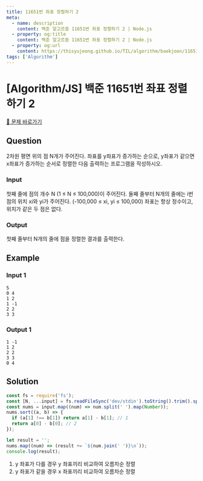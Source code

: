 ```yaml
---
title: 11651번 좌표 정렬하기 2
meta:
  - name: description
    content: 백준 알고르즘 11651번 좌표 정렬하기 2 | Node.js
  - property: og:title
    content: 백준 알고르즘 11651번 좌표 정렬하기 2 | Node.js
  - property: og:url
    content: https://thisyujeong.github.io/TIL/algorithm/baekjoon/11651.html
tags: ['Algorithm']
---
```


# [Algorithm/JS] 백준 11651번 좌표 정렬하기 2

[🔗 문제 바로가기](https://www.acmicpc.net/problem/11651)

## Question

2차원 평면 위의 점 N개가 주어진다. 좌표를 y좌표가 증가하는 순으로, y좌표가 같으면 x좌표가 증가하는 순서로 정렬한 다음 출력하는 프로그램을 작성하시오.

### Input

첫째 줄에 점의 개수 N (1 ≤ N ≤ 100,000)이 주어진다. 둘째 줄부터 N개의 줄에는 i번점의 위치 xi와 yi가 주어진다. (-100,000 ≤ xi, yi ≤ 100,000) 좌표는 항상 정수이고, 위치가 같은 두 점은 없다.

### Output

첫째 줄부터 N개의 줄에 점을 정렬한 결과를 출력한다.

## Example

### Input 1

```
5
0 4
1 2
1 -1
2 2
3 3
```

### Output 1

```
1 -1
1 2
2 2
3 3
0 4
```

## Solution

```js
const fs = require('fs');
const [N, ...input] = fs.readFileSync('dev/stdin').toString().trim().split('\n');
const nums = input.map((num) => num.split(' ').map(Number));
nums.sort((a, b) => {
  if (a[1] !== b[1]) return a[1] - b[1]; // 1
  return a[0] - b[0]; // 2
});

let result = '';
nums.map((num) => (result += `${num.join(' ')}\n`));
console.log(result);
```

1. y 좌표가 다를 경우 y 좌표끼리 비교하여 오름차순 정렬
2. y 좌표가 같을 경우 x 좌표끼리 비교하여 오름차순 정렬
